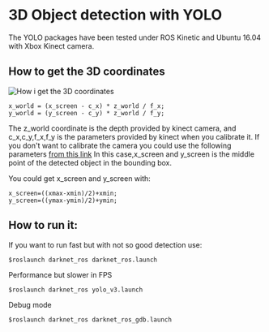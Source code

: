 # 3D Object detection with YOLO

The YOLO packages have been tested under ROS Kinetic and Ubuntu 16.04 with Xbox Kinect camera.

## How to get the 3D coordinates

![How i get the 3D coordinates](img4.png)

	x_world = (x_screen - c_x) * z_world / f_x;
	y_world = (y_screen - c_y) * z_world / f_y;
	
The z_world coordinate is the depth provided by kinect camera, and c_x,c_y,f_x,f_y is the parameters provided by kinect when you calibrate it. If you don't want to calibrate the camera you could use the following parameters [from this link](https://github.com/OpenKinect/libfreenect/blob/master/examples/glpclview.c)
In this case,x_screen and y_screen is the middle point of the detected object in the bounding box.

You could get x_screen and y_screen with:

	x_screen=((xmax-xmin)/2)+xmin;
	y_screen=((ymax-ymin)/2)+ymin;
	
## How to run it:

If you want to run fast but with not so good detection use:

	$roslaunch darknet_ros darknet_ros.launch
	
Performance but slower in FPS 

	$roslaunch darknet_ros yolo_v3.launch
	
Debug mode

	$roslaunch darknet_ros darknet_ros_gdb.launch
	
